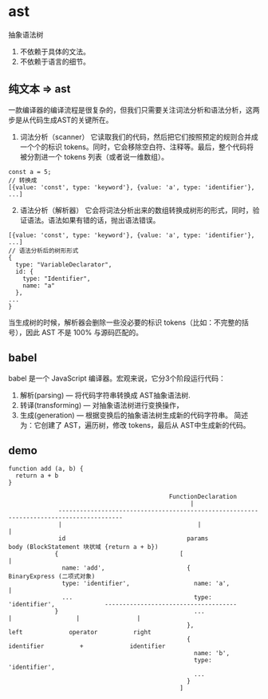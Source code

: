 # ast

抽象语法树

1. 不依赖于具体的文法。
2. 不依赖于语言的细节。

## 纯文本 => ast

一款编译器的编译流程是很复杂的，但我们只需要关注词法分析和语法分析，这两步是从代码生成AST的关键所在。
1. 词法分析（scanner）
它读取我们的代码，然后把它们按照预定的规则合并成一个个的标识 tokens。同时，它会移除空白符、注释等。最后，整个代码将被分割进一个 tokens 列表（或者说一维数组）。
```
const a = 5;
// 转换成
[{value: 'const', type: 'keyword'}, {value: 'a', type: 'identifier'}, ...]
```
2. 语法分析（解析器）
它会将词法分析出来的数组转换成树形的形式，同时，验证语法。语法如果有错的话，抛出语法错误。
```
[{value: 'const', type: 'keyword'}, {value: 'a', type: 'identifier'}, ...]
// 语法分析后的树形形式
{
  type: "VariableDeclarator",
  id: {
    type: "Identifier",
    name: "a"
  },
...
}
```
当生成树的时候，解析器会删除一些没必要的标识 tokens（比如：不完整的括号），因此 AST 不是 100% 与源码匹配的。

## babel

babel 是一个 JavaScript 编译器。宏观来说，它分3个阶段运行代码：
1. 解析(parsing) — 将代码字符串转换成 AST抽象语法树.
2. 转译(transforming) — 对抽象语法树进行变换操作，
3. 生成(generation) — 根据变换后的抽象语法树生成新的代码字符串。
简述为：它创建了 AST，遍历树，修改 tokens，最后从 AST中生成新的代码。

## demo

```
function add (a, b) {
  return a + b
}
```
```
                                             FunctionDeclaration
                                                   |
              ----------------------------------------------------------------------------------------
              |                                      |                                               |
              id                                  params                                            body (BlockStatement 块状域 {return a + b})
             {                                  [                                                    |
               name: 'add',                       {                                                BinaryExpress (二项式对象)
               type: 'identifier',                  name: 'a',                                         |
               ...                                  type: 'identifier',              -------------------------------------
             }                                      ...                              |                  |                |
                                                  },                                left             operator          right
                                                  {                                 identifier          +             identifier
                                                    name: 'b',
                                                    type: 'identifier',
                                                    ...
                                                  }
                                                ]

```


